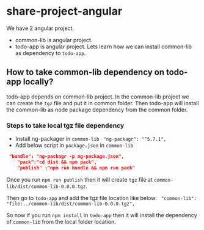 ﻿# share-project-angular

We have 2 angular project.

- common-lib is angular project.
- todo-app is angular project.
  Lets learn how we can install common-lib as dependency to `todo-app`.

## How to take common-lib dependency on todo-app locally?

todo-app depends on common-lib project.
In the common-lib project we can create the `tgz` file and put it in common folder.
Then todo-app will install the common-lib as node package dependency from the common folder.

### Steps to take local tgz file dependency

- Install ng-packager in `common-lib`
  ` "ng-packagr": "^5.7.1",`
- Add below script in `package.json` in `common-lib`

```json
 "bundle": "ng-packagr -p ng-package.json",
    "pack":"cd dist && npm pack",
    "publish" :"npm run bundle && npm run pack"
```
Once you run `npm run publish` then it will create `tgz` file at `common-lib/dist/common-lib-0.0.0.tgz`. 

Then go to `todo-app` and add the tgz file location like below:
` "common-lib": "file:../common-lib/dist/common-lib-0.0.0.tgz",`

So now if you run `npm install` in `todo-app` then it will install the dependency of `common-lib` from the local folder location. 
